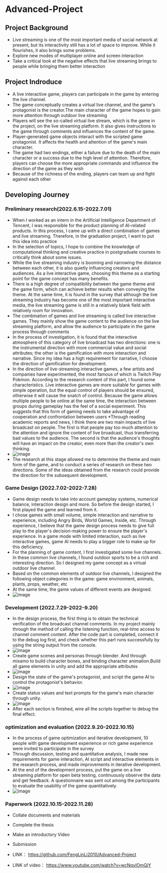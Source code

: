 # Advanced-Project
## Project Background
* Live streaming is one of the most important media of social network at present, but its interactivity still has a lot of space to improve. While it flourishes, it also brings some problems.
* Explore new modes of multiplayer online and screen interaction
* Take a critical look at the negative effects that live streaming brings to people while bringing them better interaction
## Project Indroduce
* A live interactive game, players can participate in the game by entering the live channel.
* The game conceptually creates a virtual live channel, and the game's protagonist is the creator.The main character of the game hopes to gain more attention through outdoor live streaming
* Players will see the so-called virtual live stream, which is the game in the project, on the live streaming platform. It also gives instructions to the game through comments and influences the content of the game.
* Player-generated game objects interact with the scripted game protagonist. It affects the health and attention of the game's main character.
* The game had two endings, either a failure due to the death of the main character or a success due to the high level of attention. Therefore, players can choose the more appropriate commands and influence the direction of the game as they wish
* Because of the richness of the ending, players can team up and fight against each other
## Developing Journey
### Preliminary research(2022.6.15-2022.7.01)
* When I worked as an intern in the Artificial Intelligence Department of Tencent, I was responsible for the product planning of AI-related products. In this process, I came up with a direct combination of games and live streaming. Therefore, in the graduation project, I want to put this idea into practice
* In the selection of topics, I hope to combine the knowledge of computational thinking and creative practice in postgraduate courses to critically think about some issues.
* While the live streaming industry is booming and narrowing the distance between each other, it is also quietly influencing creators and audiences. As a live interactive game, choosing this theme as a starting point for the game concept has many benefits.
* There is a high degree of compatibility between the game theme and the game form, which can achieve better results when conveying the theme. At the same time, it is found in the survey that although the live streaming industry has become one of the most important interactive media, the live streaming game is still in a relatively blank field with relatively room for innovation.
* The combination of games and live streaming is called live interactive games. They mainly show the game content to the audience on the live streaming platform, and allow the audience to participate in the game process through comments
* In the process of investigation, it is found that the interactive atmosphere of this category of live broadcast has two directions: one is the instrumental direction with more commercial value and social attributes; the other is the gamification with more interaction and narrative. Since my idea has a high requirement for narrative, I choose the direction of gamification for development.
* In the direction of live-streaming interactive games, a few artists and companies have experimented, the most famous of which is Twitch Play Pokmon. According to the research content of this part, I found some characteristics. Live interactive games are more suitable for games with simple operation, but the equal control of players should be ensured, otherwise it will cause the snatch of control. Because the game allows multiple people to be online at the same time, the interaction between groups during gameplay has the feel of a social experiment. This suggests that this form of gaming needs to take advantage of cooperation and confrontation between users
*Through reading academic reports and news, I think there are two main impacts of live broadcast on people. The first is that people pay too much attention to the attention and ignore the content of live broadcast, thus transferring bad values to the audience. The second is that the audience's thoughts will have an impact on the creator, even more than the creator's own thinking.
* ![image](https://github.com/FengLinLi2010/Coding_03/blob/main/1.gif)
* The research at this stage allowed me to determine the theme and main form of the game, and to conduct a series of research on these two directions. Some of the ideas obtained from the research could provide the direction for the subsequent development.
### Game Design (2022.7.02-2022-7.28)
* Game design needs to take into account gameplay systems, numerical balance, interaction design and more. So before the design started, I first played the game and learned from it.
* I chose games with small volume, simple interaction and narrative to experience, including Angry Birds, World Games, Inside, etc. Through experience, I believe that the game design process needs to give full play to the player's decision-making power to ensure the player's experience. In a game mode with limited interaction, such as live interactive games, game AI needs to play a bigger role to make up for this deficiency.
* For the planning of game content, I first investigated some live channels. In these common live channels, I found outdoor sports to be a rich and interesting direction. So I designed my game concept as a virtual outdoor live channel.
* Based on the common elements of outdoor live channels, I designed the following object categories in the game: game environment, animals, plants, props, weather, etc
* At the same time, the game values of different events are designed.
* ![image](https://github.com/FengLinLi2010/Coding_03/blob/main/1.gif)
### Development (2022.7.29-2022-9.20)
* In the design process, the first thing is to obtain the technical verification of the broadcast channel comments. In my project mainly through the method of calling the listening function, real-time access to channel comment content. After the code part is completed, connect it to the debug log first, and check whether this part runs successfully by using the string output from the console.
* ![image](https://github.com/FengLinLi2010/Coding_03/blob/main/1.gif)
* Create game scenes and personas through blender. And through mixamo to build character bones, and binding character animation.Build all game elements in unity and add the appropriate attributes
* ![image](https://github.com/FengLinLi2010/Coding_03/blob/main/1.gif)
* Design the state of the game's protagonist, and script the game AI to control the protagonist's behavior.
* ![image](https://github.com/FengLinLi2010/Coding_03/blob/main/1.gif)
* Create status values and text prompts for the game's main character through unity.
* ![image](https://github.com/FengLinLi2010/Coding_03/blob/main/1.gif)
* After each section is finished, wire all the scripts together to debug the final effect.
### optimization and evaluation (2022.9.20-2022.10.15)
*  In the process of game optimization and iterative development, 10 people with game development experience or rich game experience were invited to participate in the survey
*  Through discussion, testing and quantitative analysis, I made new requirements for game interaction, AI script and interactive elements in the research process, and made improvements in iterative development.
*  At the end of the development process, put the game on a live streaming platform for open beta testing, continuously observe the data and get feedback. A questionnaire was sent out among the participants to evaluate the usability of the game quantitatively.
* ![image](https://github.com/FengLinLi2010/Coding_03/blob/main/1.gif)
### Paperwork (2022.10.15-2022.11.28)
*  Collate documents and materials
*  Complete the thesis
*  Make an introductory Video
*  Submission

*  LINK： https://github.com/FengLinLi2010/Advanced-Project
*  LINK of video： https://www.youtube.com/watch?v=wcNqyIOmQjY
